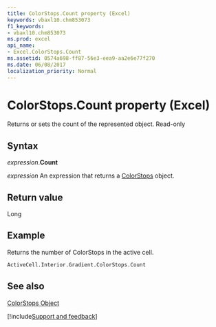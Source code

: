 ```yaml
---
title: ColorStops.Count property (Excel)
keywords: vbaxl10.chm853073
f1_keywords:
- vbaxl10.chm853073
ms.prod: excel
api_name:
- Excel.ColorStops.Count
ms.assetid: 0574a698-ff87-56e3-eea9-aa2e6e77f270
ms.date: 06/08/2017
localization_priority: Normal
---
```



# ColorStops.Count property (Excel)

Returns or sets the count of the represented object. Read-only


## Syntax

_expression_.**Count**

 _expression_ An expression that returns a [ColorStops](Excel.ColorStops.md) object.


## Return value

Long


## Example

Returns the number of ColorStops in the active cell.


```vb
ActiveCell.Interior.Gradient.ColorStops.Count
```


## See also


[ColorStops Object](Excel.ColorStops.md)

[!include[Support and feedback](~/includes/feedback-boilerplate.md)]